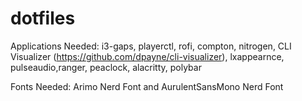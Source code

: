 # dotfiles

Applications Needed:
i3-gaps, playerctl, rofi, compton, nitrogen, CLI Visualizer (https://github.com/dpayne/cli-visualizer), lxappearnce, pulseaudio,ranger, peaclock, alacritty, polybar

Fonts Needed:
Arimo Nerd Font and AurulentSansMono Nerd Font
